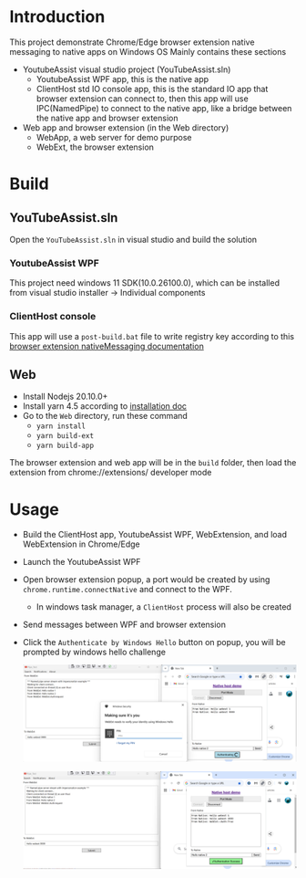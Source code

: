 # Introduction
This project demonstrate Chrome/Edge browser extension native messaging to native apps on Windows OS
Mainly contains these sections
* YoutubeAssist visual studio project (YouTubeAssist.sln)
  - YoutubeAssist WPF app, this is the native app
  - ClientHost std IO console app, this is the standard IO app that browser extension can connect to, then this app will use IPC(NamedPipe) to connect to the native app, like a bridge between the native app and browser extension 
* Web app and browser extension (in the Web directory)
  - WebApp, a web server for demo purpose
  - WebExt, the browser extension

# Build

## YouTubeAssist.sln
Open the `YouTubeAssist.sln` in visual studio and build the solution

### YoutubeAssist WPF
This project need windows 11 SDK(10.0.26100.0), which can be installed from visual studio installer -> Individual components

### ClientHost console
This app will use a `post-build.bat` file to write registry key according to this [browser extension nativeMessaging documentation](https://developer.chrome.com/docs/extensions/develop/concepts/native-messaging#native-messaging-host-location)

## Web
* Install Nodejs 20.10.0+
* Install yarn 4.5 according to [installation doc](https://yarnpkg.com/getting-started/install)
* Go to the `Web` directory, run these command
  - `yarn install`
  - `yarn build-ext`
  - `yarn build-app`

The browser extension and web app will be in the `build` folder, then load the extension from chrome://extensions/ developer mode

# Usage
* Build the ClientHost app, YoutubeAssist WPF, WebExtension, and load WebExtension in Chrome/Edge
* Launch the YoutubeAssist WPF
* Open browser extension popup, a port would be created by using `chrome.runtime.connectNative` and connect to the WPF.
  - In windows task manager, a `ClientHost` process will also be created
* Send messages between WPF and browser extension
* Click the `Authenticate by Windows Hello` button on popup, you will be prompted by windows hello challenge

  <img src="Web/demo/message_passing_win_hello_auth.png"
    width="600" height="auto"
    title="Messaging and authentication with windows hello"
    alt="Messaging and authentication with windows hello"/>

  <img src="Web/demo/win_hello_success.png"
    width="600" height="auto"
    title="Windows hello authentication success"
    alt="Windows hello authentication success"/>